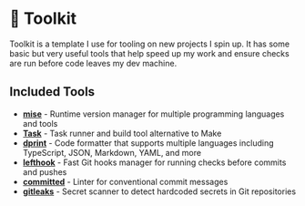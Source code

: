 # 🧰 Toolkit

Toolkit is a template I use for tooling on new projects I spin up. It has some
basic but very useful tools that help speed up my work and ensure checks are run
before code leaves my dev machine.

## Included Tools

- **[mise](https://mise.jdx.dev)** - Runtime version manager for multiple programming languages and tools
- **[Task](https://taskfile.dev/)** - Task runner and build tool alternative to Make
- **[dprint](https://dprint.dev/)** - Code formatter that supports multiple languages including TypeScript, JSON, Markdown, YAML, and more
- **[lefthook](https://lefthook.dev)** - Fast Git hooks manager for running checks before commits and pushes
- **[committed](https://github.com/crate-ci/committed)** - Linter for conventional commit messages
- **[gitleaks](https://gitleaks.io/)** - Secret scanner to detect hardcoded secrets in Git repositories
